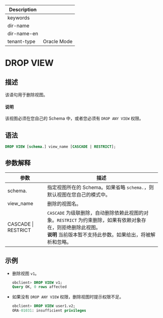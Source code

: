 | Description   |                 |
|---------------|-----------------|
| keywords      |                 |
| dir-name      |                 |
| dir-name-en   |                 |
| tenant-type   | Oracle Mode     |

# DROP VIEW

## 描述

该语句用于删除视图。

  <main id="notice" type='explain'>
    <h4>说明</h4>
    <p>该视图必须在您自己的 Schema 中，或者您必须有 <code>DROP ANY VIEW</code> 权限。</p>
  </main>

## 语法

```sql
DROP VIEW [schema.] view_name [CASCADE | RESTRICT];
```

## 参数解释

|         参数          |                                                                          描述                                                                          |
|---------------------|------------------------------------------------------------------------------------------------------------------------------------------------------|
| schema.             | 指定视图所在的 Schema。如果省略 `schema.`，则 默认视图在您自己的模式中。                                                                                                        |
| view_name           | 删除的视图名。                                                                                                                                              |
| CASCADE \| RESTRICT | `CASCADE` 为级联删除，自动删除依赖此视图的对象。`RESTRICT` 为约束删除，如果有依赖对象存在，则拒绝删除此视图。 <br>**说明**  当前版本暂不支持此参数。如果给出，将被解析和忽略。 |

## 示例

* 删除视图 `v1`。

  ```sql
  obclient> DROP VIEW v1;
  Query OK, 0 rows affected
  ```

* 如果没有 `DROP ANY VIEW` 权限，删除视图时提示权限不足。

  ```sql
  obclient> DROP VIEW user1.v2;
  ORA-01031: insufficient privileges
  ```
